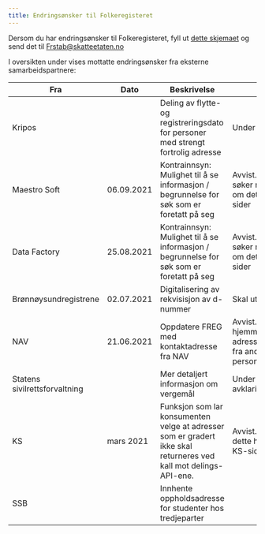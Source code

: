 ```yaml
---
title: Endringsønsker til Folkeregisteret
---
```

Dersom du har endringsønsker til Folkeregisteret, fyll ut [dette skjemaet](./Innspillskjema_FREG_v5_1.pdf) og send det til Frstab@skatteetaten.no
  
I oversikten under vises mottatte endringsønsker fra eksterne samarbeidspartnere:
  
| Fra | Dato | Beskrivelse |Status | 
|------------|-------------------------------------|----------------|----------------|
|Kripos||Deling av flytte- og registreringsdato for personer med strengt fortrolig adresse|Under behandling|
|Maestro Soft|06.09.2021|Kontrainnsyn: Mulighet til å se informasjon / begrunnelse for søk som er foretatt på seg |Avvist. Den som søker må informere om dette på egne sider |
|Data Factory|25.08.2021|Kontrainnsyn: Mulighet til å se informasjon / begrunnelse for søk som er foretatt på seg |Avvist. Den som søker må informere om dette på egne sider |
|Brønnøysundregistrene|02.07.2021|Digitalisering av rekvisisjon av d-nummer|Skal utvikles|
|NAV|21.06.2021|Oppdatere FREG med kontaktadresse fra NAV|Avvist. Ikke hjemmel til å motta adresseinformasjon fra andre enn personen selv|
|Statens sivilrettsforvaltning||Mer detaljert informasjon om vergemål|Under juridisk avklaring|
|KS|mars 2021|Funksjon som lar konsumenten velge at adresser som er gradert ikke skal returneres ved kall mot delings-API-ene.|Avvist. Ønskelig at dette håndteres på KS-siden.|
|SSB||Innhente oppholdsadresse for studenter hos tredjeparter||
